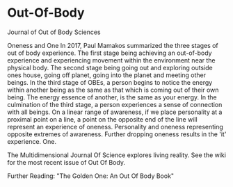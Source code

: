 # Out-Of-Body
Journal of Out of Body Sciences

Oneness and One
In 2017, Paul Mamakos summarized the three stages of out of body experience. The first stage being achieving an out-of-body experience and experiencing movement within the environment near the physical body. The second stage being going out and exploring outside ones house, going off planet, going into the planet and meeting other beings. In the third stage of OBEs, a person begins to notice the energy within another being as the same as that which is coming out of their own being. The energy essence of another, is the same as your energy. In the culmination of the third stage, a person experiences a sense of connection with all beings. On a linear range of awareness, if we place personality at a proximal point on a line, a point on the opposite end of the line will represent an experience of oneness. Personality and oneness representing opposite extremes of awareness. Further dropping oneness results in the 'it' experience. One. 

The Multidimensional Journal Of Science explores living reality. See the wiki for the most recent issue of Out Of Body.

Further Reading:
"The Golden One: An Out Of Body Book" 
